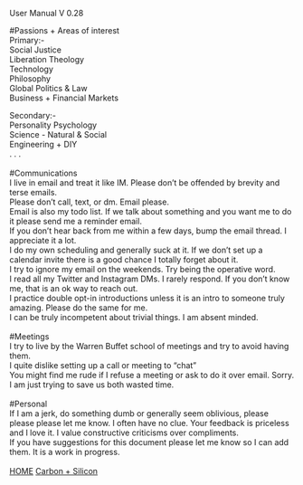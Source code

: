 User Manual V 0.28


#Passions + Areas of interest<br>
Primary:-<br>
Social Justice<br>
Liberation Theology<br>
Technology<br>
Philosophy<br>
Global Politics & Law<br>
Business + Financial Markets<br>

Secondary:-<br>
Personality Psychology<br>
Science - Natural & Social<br>
Engineering + DIY<br>
. . . <br>
<br>
#Communications<br>
I live in email and treat it like IM.  Please don’t be offended by brevity and terse emails.<br>
Please don’t call, text, or dm.  Email please.<br>
Email is also my todo list. If we talk about something and you want me to do it please send me a reminder email.<br>
If you don’t hear back from me within a few days, bump the email thread.  I appreciate it a lot.<br>
I do my own scheduling and generally suck at it.  If we don’t set up a calendar invite there is a good chance I totally forget about it.<br>
I try to ignore my email on the weekends. Try being the operative word.<br>
I read all my Twitter and Instagram DMs. I rarely respond. If you don’t know me, that is an ok way to reach out.<br>
I practice double opt-in introductions unless it is an intro to someone truly amazing. Please do the same for me.<br>
I can be truly incompetent about trivial things. I am absent minded.<br>
<br>
#Meetings<br>
I try to live by the Warren Buffet school of meetings and try to avoid having them.<br>
I quite dislike setting up a call or meeting to “chat”<br>
You might find me rude if I refuse a meeting or ask to do it over email. Sorry. I am just trying to save us both wasted time.<br>
<br>
#Personal<br>
If I am a jerk, do something dumb or generally seem oblivious, please please please let me know. I often have no clue. Your feedback is priceless and I love it. I value constructive criticisms over compliments.<br>
If you have suggestions for this document please let me know so I can add them. It is a work in progress.<br>
<br>
[HOME](/blog) [Carbon + Silicon](/carbonsilicon)
